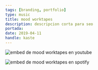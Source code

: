 ```yaml
---
tags: [branding, portfolio]
type: music
title: mood worktapes
description: descripcion corta para seo
portada: 
date: 2019-04-11
handle: kaste
---
```


![embed de mood worktapes en youtube](https://www.youtube.com/watch?v=DZ6w0VFpsbg)

![embed de mood worktapes en spotify](https://open.spotify.com/album/7dPBBrHRKLl369gdYGiEbp?si=w696RnruTvKdn9-aDWffFg)
